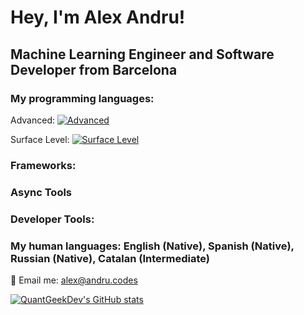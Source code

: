 # Hey, I'm Alex Andru!
## Machine Learning Engineer and Software Developer from Barcelona

### My programming languages: 

Advanced: [![Advanced](https://skillicons.dev/icons?i=python,js,html,css,ts)](https://skillicons.dev)

Surface Level: [![Surface Level](https://skillicons.dev/icons?i=c,zig,php,sql,dart,cs)](https://skillicons.dev)

### Frameworks:

### Async Tools

### Developer Tools: 

### My human languages: English (Native), Spanish (Native), Russian (Native), Catalan (Intermediate)


📨 Email me: alex@andru.codes 

[![QuantGeekDev's GitHub stats](https://github-readme-stats.vercel.app/api?username=quantgeekdev)](https://github.com/anuraghazra/github-readme-stats)
